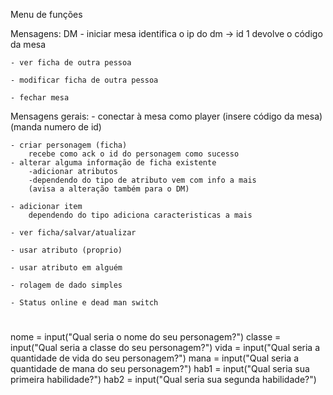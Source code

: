 
Menu de funções

Mensagens: DM
    - iniciar mesa
        identifica o ip do dm -> id 1
        devolve o código da mesa

    - ver ficha de outra pessoa
    
    - modificar ficha de outra pessoa 

    - fechar mesa

Mensagens gerais:
    - conectar à mesa como player (insere código da mesa) (manda numero de id)

    - criar personagem (ficha) 
        recebe como ack o id do personagem como sucesso
    - alterar alguma informação de ficha existente
        -adicionar atributos
        -dependendo do tipo de atributo vem com info a mais
        (avisa a alteração também para o DM)

    - adicionar item
        dependendo do tipo adiciona caracteristicas a mais

    - ver ficha/salvar/atualizar
    
    - usar atributo (proprio)

    - usar atributo em alguém

    - rolagem de dado simples

    - Status online e dead man switch 

#
    
nome = input("Qual seria o nome do seu personagem?")
classe = input("Qual seria a classe do seu personagem?")
vida = input("Qual seria a quantidade de vida do seu personagem?")
mana = input("Qual seria a quantidade de mana do seu personagem?")
hab1 = input("Qual seria sua primeira habilidade?")
hab2 = input("Qual seria sua segunda habilidade?")    

#